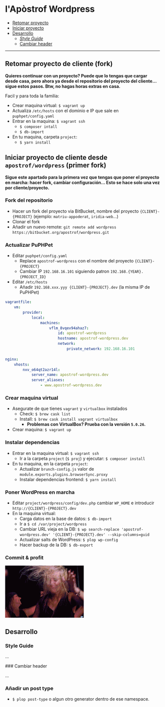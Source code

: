 # l'Apòstrof Wordpress

- [Retomar proyecto](#markdown-header-retomar-proyecto-de-cliente-fork)
- [Iniciar proyecto](#markdown-header-iniciar-proyecto-de-cliente-desde-apostrof-wordpress-primer-fork)
- [Desarrollo](#markdown-header-desarrollo)
    - [_Style Guide_](#markdown-header-style-guide)
    - [Cambiar header](#markdown-header-cambiar-header)

---

## Retomar proyecto de cliente (fork)

**Quieres continuar con un proyecto? Puede que lo tengas que cargar desde casa, pero ahora ya desde el repositorio del proyecto del cliente… sigue estos pasos. Btw, no hagas horas extras en casa.**

Facil y para toda la familia:

- Crear maquina virtual: `$ vagrant up`
- Actualiza `/etc/hosts` con el dominio e IP que sale en `puphpet/config.yaml` 
- Entrar en la maquina: `$ vagrant ssh`
    - `$ composer intall`
    - `$ db-import`
- En tu maquina, carpeta `project`:
    - `$ yarn install`

## Iniciar proyecto de cliente desde `apostrof/wordpress` (primer fork)

**Sigue este apartado para la primera vez que tengas que poner el proyecto en marcha: hacer fork, cambiar configuración… Esto se hace solo una vez por cliente/proyecto.**

### Fork del repositorio

- Hacer un fork del proyecto via BitBucket, nombre del proyecto `{CLIENT}-{PROJECT}` (ejemplo: `matriu-appoderat`, `iridia-web`...)
- Clonar el fork
- Añadir un nuevo remote: `git remote add wordpress https://bitbucket.org/apostrof/wordpress.git`

### Actualizar PuPHPet

- Editar `puphpet/config.yaml`
    - Replace `apostrof-wordpress` con el nombre del proyecto `{CLIENT}-{PROJECT}`
    - Cambiar IP `192.168.16.101` siguiendo patron `192.168.{YEAR}.{PROJECT_ID}` 
- Editar `/etc/hosts`
    - Añadir `192.168.xxx.yyy {CLIENT}-{PROJECT}.dev` (la misma IP de PuPHPet)

```yaml
vagrantfile:
    vm:
        provider:
            local:
                machines:
                    vflm_8vqev94ahaz7:
                        id: apostrof-wordpress
                        hostname: apostrof-wordpress.dev
                        network:
                            private_network: 192.168.16.101

nginx:
    vhosts:
        nxv_o64qt2azr14l:
            server_name: apostrof-wordpress.dev
            server_aliases:
                - www.apostrof-wordpress.dev
```

### Crear maquina virtual

- Asegurate de que tienes `vagrant` y `virtualbox` instalados
    - Check: `$ brew cask list`
    - Install: `$ brew cask install vagrant virtualbox`
        - **Problemas con VirtualBox? Prueba con la versión `5.0.26`.**
- Crear maquina: `$ vagrant up`

### Instalar dependencias

- Entrar en la maquina virtual: `$ vagrant ssh`
    - Ir a la carpeta `project` (`$ proj`) y ejecutar: `$ composer install`
- En tu maquina, en la carpeta `project`:
    - Actualizar `brunch-config.js` valor de `module.exports.plugins.browserSync.proxy`
    - Instalar dependencias frontend: `$ yarn install`

### Poner WordPress en marcha

- Editar `project/wordpress/config/dev.php` cambiar `WP_HOME` e introducir `http://{CLIENT}-{PROJECT}.dev`
- En la maquina virtual:
    - Carga datos en la base de datos: `$ db-import`
    - Ir a `$ cd /var/project/wordpress`
    - Cambiar URL vieja en la DB: `$ wp search-replace 'apostrof-wordpress.dev' '{CLIENT}-{PROJECT}.dev' --skip-columns=guid`
    - Actualizar salts de WordPress: `$ plop wp-config`
    - Hacer backup de la DB: `$ db-export`

### Commit & profit

![](setup-done.gif)

## Desarrollo

### Style Guide

...

### Cambiar header

...

### Añadir un post type

- `$ plop post-type` o algun otro generator dentro de ese namespace.
